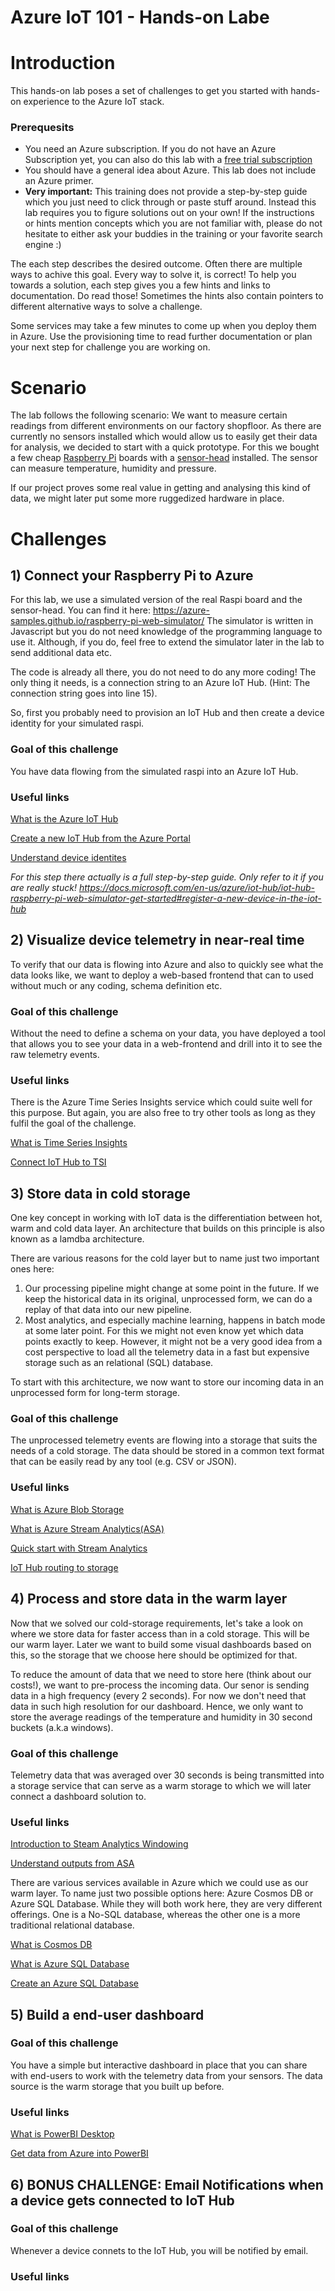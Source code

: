 # Azure IoT 101 - Hands-on Labe

Introduction
============

This hands-on lab poses a set of challenges to get you started with hands-on experience to the Azure IoT stack.

### Prerequesits

- You need an Azure subscription. If you do not have an Azure Subscription yet, you can also do this lab with a [free trial subscription]( https://azure.microsoft.com/en-us/free/)
 - You should have a general idea about Azure. This lab does not include an Azure primer.
 - **Very important:** This training does not provide a step-by-step guide which you just need to click through or paste stuff around. Instead this lab requires you to figure solutions out on your own! If the instructions or hints mention concepts which you are not familiar with, please do not hesitate to either ask your buddies in the training or your favorite search engine :)

 The each step describes the desired outcome. Often there are multiple ways to achive this goal. Every way to solve it, is correct! To help you towards a solution, each step gives you a few hints and links to documentation. Do read those! Sometimes the hints also contain pointers to different alternative ways to solve a challenge.

 Some services may take a few minutes to come up when you deploy them in Azure. Use the provisioning time to read further documentation or plan your next step for challenge you are working on.


 Scenario
============

The lab follows the following scenario: We want to measure certain readings from different environments on our factory shopfloor. As there are currently no sensors installed which would allow us to easily get their data for analysis, we decided to start with a quick prototype. For this we bought a few cheap [Raspberry Pi](https://en.wikipedia.org/wiki/Raspberry_Pi) boards with a [sensor-head](https://www.bosch-sensortec.com/bst/products/all_products/bme280) installed. The sensor can measure temperature, humidity and pressure. 

If our project proves some real value in getting and analysing this kind of data, we might later put some more ruggedized hardware in place.


Challenges
==================

## 1) Connect your Raspberry Pi to Azure

For this lab, we use a simulated version of the real Raspi board and the sensor-head. You can find it here: https://azure-samples.github.io/raspberry-pi-web-simulator/ The simulator is written in Javascript but you do not need knowledge of the programming language to use it. Although, if you do, feel free to extend the simulator later in the lab to send additional data etc.

The code is already all there, you do not need to do any more coding! The only thing it needs, is a connection string to an Azure IoT Hub. (Hint: The connection string goes into line 15).

So, first you probably need to provision an IoT Hub and then create a device identity for your simulated raspi.

### Goal of this challenge
You have data flowing from the simulated raspi into an Azure IoT Hub.

### Useful links
[What is the Azure IoT Hub](https://docs.microsoft.com/en-us/azure/iot-hub/about-iot-hub)

[Create a new IoT Hub from the Azure Portal](https://docs.microsoft.com/en-us/azure/iot-hub/iot-hub-create-through-portal)

[Understand device identites](https://docs.microsoft.com/en-us/azure/iot-hub/iot-hub-devguide-identity-registry)

*For this step there actually is a full step-by-step guide. Only refer to it if you are really stuck! https://docs.microsoft.com/en-us/azure/iot-hub/iot-hub-raspberry-pi-web-simulator-get-started#register-a-new-device-in-the-iot-hub*

## 2) Visualize device telemetry in near-real time

To verify that our data is flowing into Azure and also to quickly see what the data looks like, we want to deploy a web-based frontend that can to used without much or any coding, schema definition etc.

### Goal of this challenge
Without the need to define a schema on your data, you have deployed a tool that allows you to see your data in a web-frontend and drill into it to see the raw telemetry events.

### Useful links
There is the Azure Time Series Insights service which could suite well for this purpose. But again, you are also free to try other tools as long as they fulfil the goal of the challenge.

[What is Time Series Insights](https://docs.microsoft.com/en-in/azure/time-series-insights/time-series-insights-update-overview)

[Connect IoT Hub to TSI](https://docs.microsoft.com/en-in/azure/time-series-insights/time-series-insights-how-to-add-an-event-source-iothub)

## 3) Store data in cold storage

One key concept in working with IoT data is the differentiation between hot, warm and cold data layer. An architecture that builds on this principle is also known as a lamdba architecture.

There are various reasons for the cold layer but to name just two important ones here: 
1) Our processing pipeline might change at some point in the future. If we keep the historical data in its original, unprocessed form, we can do a replay of that data into our new pipeline.
2) Most analytics, and especially machine learning, happens in batch mode at some later point. For this we might not even know yet which data points exactly to keep. However, it might not be a very good idea from a cost perspective to load all the telemetry data in a fast but expensive storage such as an relational (SQL) database.

To start with this architecture, we now want to store our incoming data in an unprocessed form for long-term storage.

### Goal of this challenge
The unprocessed telemetry events are flowing into a storage that suits the needs of a cold storage. The data should be stored in a common text format that can be easily read by any tool (e.g. CSV or JSON).

### Useful links

[What is Azure Blob Storage](https://docs.microsoft.com/en-us/azure/storage/blobs/storage-blobs-introduction)

[What is Azure Stream Analytics(ASA)](https://docs.microsoft.com/en-us/azure/stream-analytics/stream-analytics-introduction)

[Quick start with Stream Analytics](https://docs.microsoft.com/en-us/azure/stream-analytics/stream-analytics-quick-create-portal)

[IoT Hub routing to storage](https://docs.microsoft.com/en-us/azure/iot-hub/iot-hub-devguide-messages-d2c#azure-blob-storage)


## 4) Process and store data in the warm layer

Now that we solved our cold-storage requirements, let's take a look on where we store data for faster access than in a cold storage. This will be our warm layer. Later we want to build some visual dashboards based on this, so the storage that we choose here should be optimized for that.

To reduce the amount of data that we need to store here (think about our costs!), we want to pre-process the incoming data. Our senor is sending data in a high frequency (every 2 seconds). For now we don't need that data in such high resolution for our dashboard. Hence, we only want to store the average readings of the temperature and humidity in 30 second buckets (a.k.a windows).
### Goal of this challenge
Telemetry data that was averaged over 30 seconds is being transmitted into a storage service that can serve as a warm storage to which we will later connect a dashboard solution to.

### Useful links

[Introduction to Steam Analytics Windowing](https://docs.microsoft.com/en-us/azure/stream-analytics/stream-analytics-window-functions)

[Understand outputs from ASA](https://docs.microsoft.com/en-us/azure/stream-analytics/stream-analytics-define-outputs)

There are various services available in Azure which we could use as our warm layer. To name just two possible options here: Azure Cosmos DB or Azure SQL Database. While they will both work here, they are very different offerings. One is a No-SQL database, whereas the other one is a more traditional relational database.

[What is Cosmos DB](https://docs.microsoft.com/en-us/azure/cosmos-db/introduction)

[What is Azure SQL Database](https://docs.microsoft.com/en-us/azure/sql-database/sql-database-technical-overview)

[Create an Azure SQL Database](https://docs.microsoft.com/en-us/azure/sql-database/sql-database-single-database-get-started)

## 5) Build a end-user dashboard


### Goal of this challenge
You have a simple but interactive dashboard in place that you can share with end-users to work with the telemetry data from your sensors. The data source is the warm storage that you built up before.

### Useful links
[What is PowerBI Desktop](https://docs.microsoft.com/en-us/power-bi/desktop-what-is-desktop)

[Get data from Azure into PowerBI](https://docs.microsoft.com/en-us/power-bi/service-azure-and-power-bi)

## 6) BONUS CHALLENGE: Email Notifications when a device gets connected to IoT Hub


### Goal of this challenge
Whenever a device connets to the IoT Hub, you will be notified by email.

### Useful links